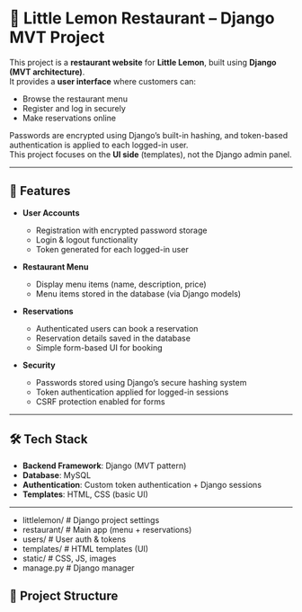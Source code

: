 # 🍋 Little Lemon Restaurant – Django MVT Project

This project is a **restaurant website** for **Little Lemon**, built using **Django (MVT architecture)**.  
It provides a **user interface** where customers can:  
- Browse the restaurant menu  
- Register and log in securely  
- Make reservations online  

Passwords are encrypted using Django’s built-in hashing, and token-based authentication is applied to each logged-in user.  
This project focuses on the **UI side** (templates), not the Django admin panel.

---

## 🚀 Features
- **User Accounts**
  - Registration with encrypted password storage
  - Login & logout functionality
  - Token generated for each logged-in user

- **Restaurant Menu**
  - Display menu items (name, description, price)
  - Menu items stored in the database (via Django models)

- **Reservations**
  - Authenticated users can book a reservation
  - Reservation details saved in the database
  - Simple form-based UI for booking

- **Security**
  - Passwords stored using Django’s secure hashing system
  - Token authentication applied for logged-in sessions
  - CSRF protection enabled for forms

---

## 🛠️ Tech Stack
- **Backend Framework**: Django (MVT pattern)  
- **Database**: MySQL    
- **Authentication**: Custom token authentication + Django sessions  
- **Templates**: HTML, CSS (basic UI)  

---

- littlelemon/ # Django project settings
- restaurant/ # Main app (menu + reservations)
- users/ # User auth & tokens
- templates/ # HTML templates (UI)
- static/ # CSS, JS, images
- manage.py # Django manager

## 📂 Project Structure
